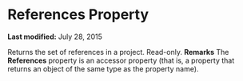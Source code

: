 
# References Property

 **Last modified:** July 28, 2015


Returns the set of references in a project. Read-only.
 **Remarks**
The  **References** property is an accessor property (that is, a property that returns an object of the same type as the property name).
